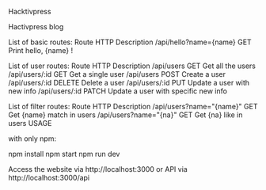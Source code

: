 Hacktivpress

Hactivpress blog 

List of basic routes:
Route 	HTTP 	Description
/api/hello?name={name} 	GET 	Print hello, {name} !

List of user routes:
Route 	HTTP 	Description
/api/users 	GET 	Get all the users
/api/users/:id 	GET 	Get a single user
/api/users 	POST 	Create a user
/api/users/:id 	DELETE 	Delete a user
/api/users/:id 	PUT 	Update a user with new info
/api/users/:id 	PATCH 	Update a user with specific new info

List of filter routes:
Route 	HTTP 	Description
/api/users?name="{name}" 	GET 	Get {name} match in users
/api/users?name="{na}" 	GET 	Get {na} like in users
USAGE

with only npm:

npm install
npm start
npm run dev

Access the website via http://localhost:3000 or API via http://localhost:3000/api
